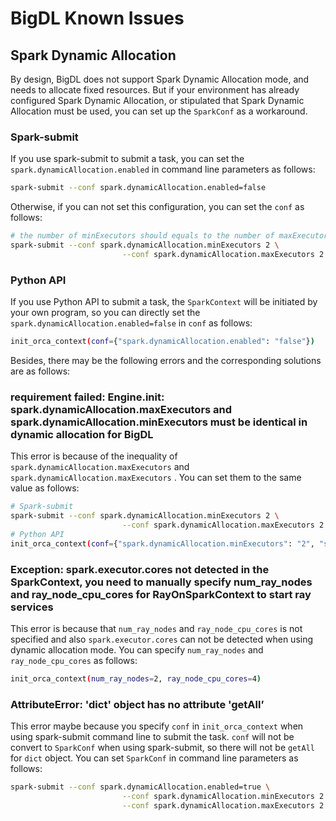 # BigDL Known Issues

## Spark Dynamic Allocation

By design, BigDL does not support Spark Dynamic Allocation mode, and needs to allocate fixed resources. But if your environment has already configured Spark Dynamic Allocation, or stipulated that Spark Dynamic Allocation must be used, you can set up the `SparkConf` as a workaround.

### Spark-submit

If you use spark-submit to submit a task, you can set the `spark.dynamicAllocation.enabled` in command line parameters as follows:

```bash
spark-submit --conf spark.dynamicAllocation.enabled=false 
```

Otherwise, if you can not set this configuration, you can set the `conf` as follows:

```bash
# the number of minExecutors should equals to the number of maxExecutors, and the certain number can be set by users as demands. Here for example, we set them to 2.
spark-submit --conf spark.dynamicAllocation.minExecutors 2 \
						 --conf spark.dynamicAllocation.maxExecutors 2
```

### Python API

If you use Python API to submit a task, the `SparkContext` will be initiated by your own program, so you can directly set the `spark.dynamicAllocation.enabled=false` in `conf` as follows:

```bash
init_orca_context(conf={"spark.dynamicAllocation.enabled": "false"})
```

Besides, there may be the following errors and the corresponding solutions are as follows:

### requirement failed: Engine.init: spark.dynamicAllocation.maxExecutors and spark.dynamicAllocation.minExecutors must be identical in dynamic allocation for BigDL

This error is because of the inequality of `spark.dynamicAllocation.maxExecutors` and `spark.dynamicAllocation.maxExecutors` . You can set them to the same value as follows:

```bash
# Spark-submit
spark-submit --conf spark.dynamicAllocation.minExecutors 2 \
						 --conf spark.dynamicAllocation.maxExecutors 2
# Python API
init_orca_context(conf={"spark.dynamicAllocation.minExecutors": "2", "spark.dynamicAllocation.maxExecutors": "2"})
```

### Exception: spark.executor.cores not detected in the SparkContext, you need to manually specify num_ray_nodes and ray_node_cpu_cores for RayOnSparkContext to start ray services

This error is because that `num_ray_nodes` and `ray_node_cpu_cores` is not specified and also `spark.executor.cores` can not be detected when using dynamic allocation mode. You can specify `num_ray_nodes` and `ray_node_cpu_cores` as follows:

```bash
init_orca_context(num_ray_nodes=2, ray_node_cpu_cores=4)
```

### AttributeError: 'dict' object has no attribute 'getAll’

This error maybe because you specify `conf` in `init_orca_context` when using spark-submit command line to submit the task. `conf` will not be convert to `SparkConf` when using spark-submit, so there will not be `getAll` for `dict` object. You can set `SparkConf` in command line parameters as follows:

```bash
spark-submit --conf spark.dynamicAllocation.enabled=true \
						 --conf spark.dynamicAllocation.minExecutors 2 \
						 --conf spark.dynamicAllocation.maxExecutors 2
```
